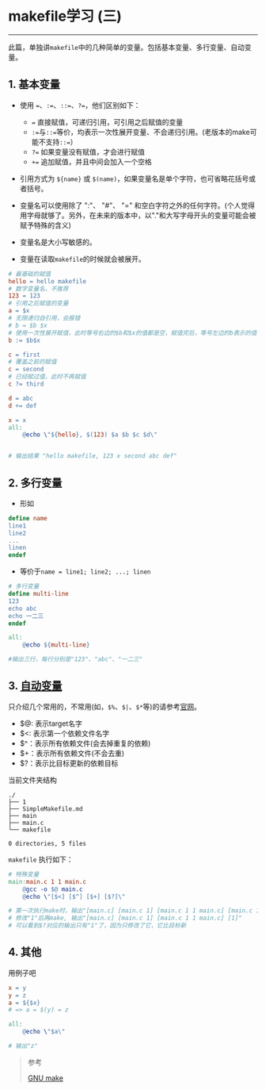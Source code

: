 # makefile学习 (三)

---

此篇，单独讲`makefile`中的几种简单的变量。包括基本变量、多行变量、自动变量。

## 1. 基本变量

+ 使用 `=`、`:=`、`::=`、`?=`，他们区别如下：
    + `=` 直接赋值，可递归引用，可引用之后赋值的变量
    + `:=`与`::=`等价，均表示一次性展开变量、不会递归引用。(老版本的make可能不支持`::=`） 
    + `?=` 如果变量没有赋值，才会进行赋值
    + `+=` 追加赋值，并且中间会加入一个空格

+ 引用方式为 `${name}` 或 `$(name)`，如果变量名是单个字符，也可省略花括号或者括号。
+ 变量名可以使用除了 ":"、 "#"、 "=" 和空白字符之外的任何字符。(个人觉得用字母就够了。另外，在未来的版本中，以"."和大写字母开头的变量可能会被赋予特殊的含义)
+ 变量名是大小写敏感的。
+ 变量在读取`makefile`的时候就会被展开。

```makefile
# 最基础的赋值
hello = hello makefile
# 数字变量名，不推荐
123 = 123
# 引用之后赋值的变量
a = $x
# 无限递归自引用，会报错
# b = $b $x
# 使用一次性展开赋值，此时等号右边的$b和$x的值都是空，赋值完后，等号左边的b表示的值也是空
b := $b$x

c = first
# 覆盖之前的赋值
c = second
# 已经赋过值，此时不再赋值
c ?= third

d = abc
d += def

x = x
all:
	@echo \"${hello}, $(123) $a $b $c $d\"


# 输出结果 "hello makefile, 123 x second abc def"

```

## 2. 多行变量
+ 形如 
```makefile
define name 
line1
line2
...
linen
endef
``` 

+ 等价于`name = line1; line2; ...; linen`

```makefile
# 多行变量
define multi-line
123
echo abc
echo 一二三
endef

all:
	@echo ${multi-line}

#输出三行，每行分别是"123"、"abc"、"一二三"

```

## 3. [自动变量](https://www.gnu.org/software/make/manual/make.html#Automatic-Variables)

只介绍几个常用的，不常用(如，`$%`、`$|`、`$*`等)的请参考[官网](https://www.gnu.org/software/make/manual/make.html#Automatic-Variables)。

+ $@: 表示target名字
+ $<: 表示第一个依赖文件名字
+ $^：表示所有依赖文件(会去掉重复的依赖)
+ $+：表示所有依赖文件(不会去重)
+ $?：表示比目标更新的依赖目标

当前文件夹结构
```
./
├── 1
├── SimpleMakefile.md
├── main
├── main.c
└── makefile

0 directories, 5 files
```
`makefile` 执行如下：
```makefile
# 特殊变量
main:main.c 1 1 main.c
	@gcc -o $@ main.c
	@echo \"[$<] [$^] [$+] [$?]\"

# 第一次执行make时，输出"[main.c] [main.c 1] [main.c 1 1 main.c] [main.c 1]"
# 修改"1"后再make, 输出"[main.c] [main.c 1] [main.c 1 1 main.c] [1]"
# 可以看到$?对应的输出只有"1"了，因为只修改了它，它比目标新
```
## 4. 其他

用例子吧
```makefile
x = y
y = z
a = ${$x}
# => a = $(y) = z

all:
	@echo \"$a\"

# 输出"z"
```


> 参考
>
> [GNU make](https://www.gnu.org/software/make/manual/make.html)